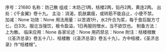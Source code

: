 序号：21680
名称：防己散
组成：木防己1两，栝楼2两，铅丹2两，黄连2两。
出处：《千金翼》卷十九。
主治：消渴，肌肤羸瘦，或转筋不能自止，小便不禁。
加减：None
功效：None
用法用量：以苦酒1升，水2升合为浆，每于食后服方寸匕，日3次。服讫当强饮，极令盈溢，1日再服则憎水，当不欲饮也。
制备方法：上为散。
临床应用：None
各家论述：None
用药禁忌：None
附注：栝楼根散（《圣济总录》卷五十八）、栝楼散（《圣济总录》卷五十九）。方中栝楼，《圣济总录》作“栝楼根”。
